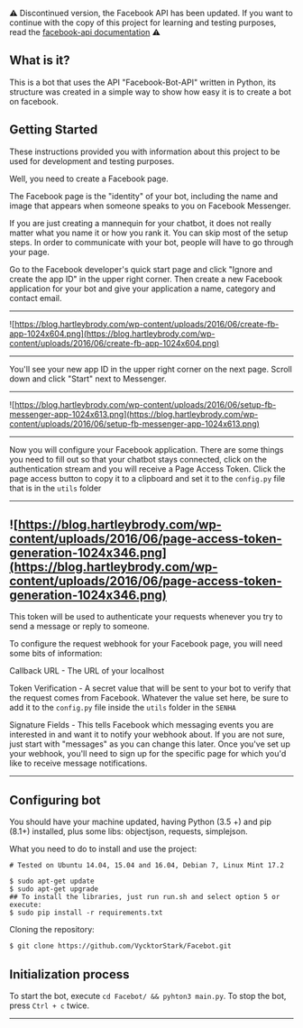 :warning: Discontinued version, the Facebook API has been updated. If you want to continue with the copy of this project for learning and testing purposes, read the [facebook-api documentation](https://developers.facebook.com/docs/messenger-platform) :warning:

## What is it?

This is a bot that uses the API "Facebook-Bot-API" written in Python, its structure was created in a simple way to show how easy it is to create a bot on facebook.

## Getting Started

These instructions provided you with information about this project to be used for development and testing purposes.

Well, you need to create a Facebook page.

The Facebook page is the "identity" of your bot, including the name and image that appears when someone speaks to you on Facebook Messenger.

If you are just creating a mannequin for your chatbot, it does not really matter what you name it or how you rank it. You can skip most of the setup steps. In order to communicate with your bot, people will have to go through your page.

Go to the Facebook developer's quick start page and click "Ignore and create the app ID" in the upper right corner. Then create a new Facebook application for your bot and give your application a name, category and contact email.

------
![https://blog.hartleybrody.com/wp-content/uploads/2016/06/create-fb-app-1024x604.png](https://blog.hartleybrody.com/wp-content/uploads/2016/06/create-fb-app-1024x604.png)

------

You'll see your new app ID in the upper right corner on the next page. Scroll down and click "Start" next to Messenger.

------
![https://blog.hartleybrody.com/wp-content/uploads/2016/06/setup-fb-messenger-app-1024x613.png](https://blog.hartleybrody.com/wp-content/uploads/2016/06/setup-fb-messenger-app-1024x613.png)

--------

Now you will configure your Facebook application. There are some things you need to fill out so that your chatbot stays connected, click on the authentication stream and you will receive a Page Access Token. Click the page access button to copy it to a clipboard and set it to the `config.py` file that is in the `utils` folder

------
![https://blog.hartleybrody.com/wp-content/uploads/2016/06/page-access-token-generation-1024x346.png](https://blog.hartleybrody.com/wp-content/uploads/2016/06/page-access-token-generation-1024x346.png)
------

This token will be used to authenticate your requests whenever you try to send a message or reply to someone.

To configure the request webhook for your Facebook page, you will need some bits of information:

Callback URL - The URL of your localhost

Token Verification - A secret value that will be sent to your bot to verify that the request comes from Facebook. Whatever the value set here, be sure to add it to the `config.py` file inside the `utils` folder in the `SENHA`

Signature Fields - This tells Facebook which messaging events you are interested in and want it to notify your webhook about. If you are not sure, just start with "messages" as you can change this later. Once you've set up your webhook, you'll need to sign up for the specific page for which you'd like to receive message notifications.

* * *

## Configuring bot

You should have your machine updated, having Python (3.5 +) and pip (8.1+) installed, plus some libs: objectjson, requests, simplejson.

What you need to do to install and use the project:

```
# Tested on Ubuntu 14.04, 15.04 and 16.04, Debian 7, Linux Mint 17.2

$ sudo apt-get update
$ sudo apt-get upgrade
## To install the libraries, just run run.sh and select option 5 or execute: 
$ sudo pip install -r requirements.txt
```

Cloning the repository:

```bash
$ git clone https://github.com/VycktorStark/Facebot.git

```

## Initialization process

To start the bot, execute `cd Facebot/ && pyhton3 main.py`. To stop the bot, press `Ctrl + c` twice.

* * *
